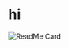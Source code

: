 # hi

![ReadMe Card](https://github-readme-stats.vercel.app/api?username=ChoGathK&count_private=true&show_icons=true&theme=dark)
